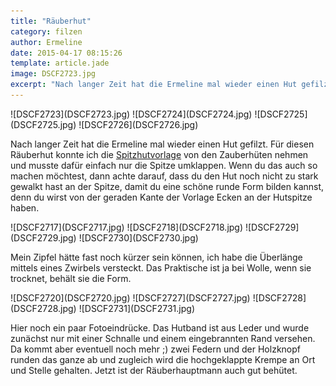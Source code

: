 ```yaml
---
title: "Räuberhut"
category: filzen
author: Ermeline
date: 2015-04-17 08:15:26
template: article.jade
image: DSCF2723.jpg
excerpt: "Nach langer Zeit hat die Ermeline mal wieder einen Hut gefilzt. "
---
```


<div id='slides' class='slideshow'>
![DSCF2723](DSCF2723.jpg)
![DSCF2724](DSCF2724.jpg)
![DSCF2725](DSCF2725.jpg)
![DSCF2726](DSCF2726.jpg)
</div>

Nach langer Zeit hat die Ermeline mal wieder einen Hut gefilzt. Für diesen Räuberhut konnte ich die [Spitzhutvorlage](http://flauschiversum.de/2014/07/ermelines-neuer-hexenhut-2/ "Ermelines neuer Hexenhut") von den Zauberhüten nehmen und musste dafür einfach nur die Spitze umklappen. Wenn du das auch so machen möchtest, dann achte darauf, dass du den Hut noch nicht zu stark gewalkt hast an der Spitze, damit du eine schöne runde Form bilden kannst, denn du wirst von der geraden Kante der Vorlage Ecken an der Hutspitze haben.


<div id='slides' class='slideshow'>
![DSCF2717](DSCF2717.jpg)
![DSCF2718](DSCF2718.jpg)
![DSCF2729](DSCF2729.jpg)
![DSCF2730](DSCF2730.jpg)
</div>

Mein Zipfel hätte fast noch kürzer sein können, ich habe die Überlänge mittels eines Zwirbels versteckt. Das Praktische ist ja bei Wolle, wenn sie trocknet, behält sie die Form.


<div id='slides' class='slideshow'>
![DSCF2720](DSCF2720.jpg)
![DSCF2727](DSCF2727.jpg)
![DSCF2728](DSCF2728.jpg)
![DSCF2731](DSCF2731.jpg)
</div>

Hier noch ein paar Fotoeindrücke. Das Hutband ist aus Leder und wurde zunächst nur mit einer Schnalle und einem eingebrannten Rand versehen. Da kommt aber eventuell noch mehr ;) zwei Federn und der Holzknopf runden das ganze ab und zugleich wird die hochgeklappte Krempe an Ort und Stelle gehalten. Jetzt ist der Räuberhauptmann auch gut behütet.
